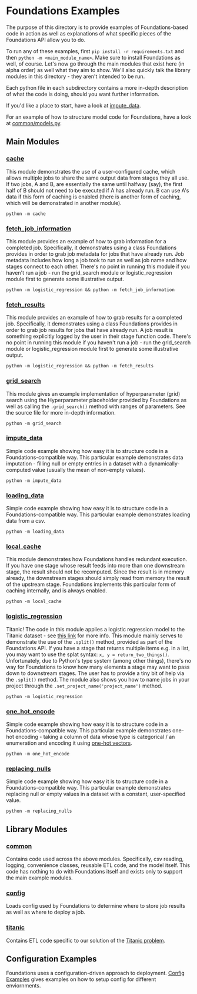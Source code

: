 # Foundations Examples

The purpose of this directory is to provide examples of Foundations-based code in action as well as explanations of what specific pieces of the Foundations API allow you to do.

To run any of these examples, first `pip install -r requirements.txt` and then `python -m <main_module_name>`.  Make sure to install Foundations as well, of course.  Let's now go through the main modules that exist here (in alpha order) as well what they aim to show.  We'll also quickly talk the library modules in this directory - they aren't intended to be run.

Each python file in each subdirectory contains a more in-depth description of what the code is doing, should you want further information.

If you'd like a place to start, have a look at [impute_data](./impute_data/__main__.py).

For an example of how to structure model code for Foundations, have a look at [common/models.py](./common/models.py).

## Main Modules

### [cache](./cache/__main__.py)

This module demonstrates the use of a user-configured cache, which allows multiple jobs to share the same output data from stages they all use.  If two jobs, A and B, are essentially the same until halfway (say), the first half of B should not need to be executed if A has already run.  B can use A's data if this form of caching is enabled (there is another form of caching, which will be demonstrated in another module).

`python -m cache`

### [fetch_job_information](./fetch_job_information/__main__.py)

This module provides an example of how to grab information for a completed job.  Specifically, it demonstrates using a class Foundations provides in order to grab job metadata for jobs that have already run.  Job metadata includes how long a job took to run as well as job name and how stages connect to each other.  There's no point in running this module if you haven't run a job - run the grid_search module or logistic_regression module first to generate some illustrative output.

`python -m logistic_regression && python -m fetch_job_information`

### [fetch_results](./fetch_results/__main__.py)

This module provides an example of how to grab results for a completed job.  Specifically, it demonstrates using a class Foundations provides in order to grab job results for jobs that have already run.  A job result is something explicitly logged by the user in their stage function code.  There's no point in running this module if you haven't run a job - run the grid_search module or logistic_regression module first to generate some illustrative output.

`python -m logistic_regression && python -m fetch_results`

### [grid_search](./grid_search/__main__.py)

This module gives an example implementation of hyperparameter (grid) search using the Hyperparameter placeholder provided by Foundations as well as calling the `.grid_search()` method with ranges of parameters.  See the source file for more in-depth information.

`python -m grid_search`

### [impute_data](./impute_data/__main__.py)

Simple code example showing how easy it is to structure code in a Foundations-compatible way.  This particular example demonstrates data imputation - filling null or empty entries in a dataset with a dynamically-computed value (usually the mean of non-empty values).

`python -m impute_data`

### [loading_data](./loading_data/__main__.py)

Simple code example showing how easy it is to structure code in a Foundations-compatible way.  This particular example demonstrates loading data from a csv.

`python -m loading_data`

### [local_cache](./local_cache/__main__.py)

This module demonstrates how Foundations handles redundant execution.  If you have one stage whose result feeds into more than one downstream stage, the result should not be recomputed.  Since the result is in memory already, the downstream stages should simply read from memory the result of the upstream stage.  Foundations implements this particular form of caching internally, and is always enabled.

`python -m local_cache`

### [logistic_regression](./logistic_regression/__main__.py)

Titanic!  The code in this module applies a logistic regression model to the Titanic dataset - see [this link](https://www.kaggle.com/c/titanic) for more info.  This module mainly serves to demonstrate the use of the `.split()` method, provided as part of the Foundations API.  If you have a stage that returns multiple items e.g. in a list, you may want to use the splat syntax: `x, y = return_two_things()`.  Unfortunately, due to Python's type system (among other things), there's no way for Foundations to know how many elements a stage may want to pass down to downstream stages.  The user has to provide a tiny bit of help via the `.split()` method. The module also shows you how to name jobs in your project through the `.set_project_name('project_name')` method. 

`python -m logistic_regression`

### [one_hot_encode](./one_hot_encode/__main__.py)

Simple code example showing how easy it is to structure code in a Foundations-compatible way.  This particular example demonstrates one-hot encoding - taking a column of data whose type is categorical / an enumeration and encoding it using [one-hot vectors](https://en.wikipedia.org/wiki/One-hot).

`python -m one_hot_encode`

### [replacing_nulls](./replacing_nulls/__main__.py)

Simple code example showing how easy it is to structure code in a Foundations-compatible way.  This particular example demonstrates replacing null or empty values in a dataset with a constant, user-specified value.

`python -m replacing_nulls`

## Library Modules

### [common](./common)

Contains code used across the above modules.  Specifically, csv reading, logging, convenience classes, reusable ETL code, and the model itself.  This code has nothing to do with Foundations itself and exists only to support the main example modules.

### [config](./config/__init__.py)

Loads config used by Foundations to determine where to store job results as well as where to deploy a job.

### [titanic](./titanic/etl.py)

Contains ETL code specific to our solution of the [Titanic problem](https://www.kaggle.com/c/titanic).

## Configuration Examples

Foundations uses a configuration-driven approach to deployment. [Config Examples](./example_configs) gives examples on how to setup config for different enviornments.
 
